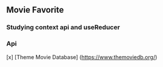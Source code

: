 ## Movie Favorite

### Studying context api and useReducer

### Api

[x] [Theme Movie Database] (https://www.themoviedb.org/)

